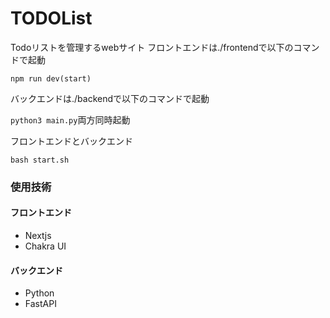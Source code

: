 # TODOList
Todoリストを管理するwebサイト
フロントエンドは./frontendで以下のコマンドで起動

`npm run dev(start)`

バックエンドは./backendで以下のコマンドで起動

`python3 main.py`両方同時起動

フロントエンドとバックエンド

`bash start.sh`

### 使用技術
#### フロントエンド
* Nextjs
* Chakra UI

#### バックエンド
* Python
* FastAPI
